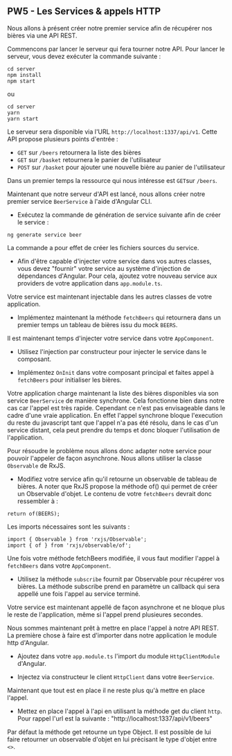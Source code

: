 ## PW5 - Les Services & appels HTTP

Nous allons à présent créer notre premier service afin de récupérer nos bières via une API REST.

Commencons par lancer le serveur qui fera tourner notre API.
Pour lancer le serveur, vous devez exécuter la commande suivante :

```shell
cd server
npm install
npm start
```
ou
```shell
cd server
yarn
yarn start
```

Le serveur sera disponible via l'URL `http://localhost:1337/api/v1`.
Cette API propose plusieurs points d'entrée :

- `GET` sur `/beers` retournera la liste des bières
- `GET` sur `/basket`  retournera le panier de l'utilisateur
- `POST` sur `/basket` pour ajouter une nouvelle bière au panier de l'utilisateur

Dans un premier temps la ressource qui nous intéresse est `GET`sur `/beers`.

Maintenant que notre serveur d'API est lancé, nous allons créer notre premier service `BeerService` à l'aide d'Angular CLI.

* Exécutez la commande de génération de service suivante afin de créer le service :
```shell
ng generate service beer
```
La commande a pour effet de créer les fichiers sources du service.

* Afin d'être capable d'injecter votre service dans vos autres classes, vous devez "fournir" votre service au système d'injection de dépendances d'Angular. Pour cela, ajoutez votre nouveau service aux providers de votre application dans `app.module.ts`.

Votre service est maintenant injectable dans les autres classes de votre application.

* Implémentez maintenant la méthode `fetchBeers` qui retournera dans un premier temps un tableau de bières issu du mock `BEERS`.

Il est maintenant temps d'injecter votre service dans votre `AppComponent`.

* Utilisez l'injection par constructeur pour injecter le service dans le composant.

* Implémentez `OnInit` dans votre composant principal et faites appel à `fetchBeers` pour initialiser les bières.

Votre application charge maintenant la liste des bières disponibles via son service `BeerService` de manière synchrone. Cela fonctionne bien dans notre cas car l'appel est très rapide. Cependant ce n'est pas envisageable dans le cadre d'une vraie application.
En effet l'appel synchrone bloque l'execution du reste du javascript tant que l'appel n'a pas été résolu, dans le cas d'un service distant, cela peut prendre du temps et donc bloquer l'utilisation de l'application.

Pour résoudre le problème nous allons donc adapter notre service pour pouvoir l'appeler de façon asynchrone. Nous allons utiliser la classe `Observable` de RxJS.

* Modifiez votre service afin qu'il retourne un observable de tableau de bières. A noter que RxJS propose la méthode of() qui permet de créer un Observable d'objet. Le contenu de votre `fetchBeers` devrait donc ressembler à :
``` 
return of(BEERS);
```

Les imports nécessaires sont les suivants :
```
import { Observable } from 'rxjs/Observable';
import { of } from 'rxjs/observable/of';
```

Une fois votre méthode fetchBeers modifiée, il vous faut modifier l'appel à `fetchBeers` dans votre `AppComponent`.

* Utilisez la méthode `subscribe` fournit par Observable pour récupérer vos bières. La méthode subscribe prend en paramètre un callback qui sera appellé une fois l'appel au service terminé.

Votre service est maintenant appellé de façon asynchrone et ne bloque plus le reste de l'application, même si l'appel prend plusieures secondes.

Nous sommes maintenant prêt à mettre en place l'appel à notre API REST. La première chose à faire est d'importer dans notre application le module http d'Angular.

* Ajoutez dans votre `app.module.ts` l'import du module `HttpClientModule` d'Angular.

* Injectez via constructeur le client `HttpClient` dans votre `BeerService`.

Maintenant que tout est en place il ne reste plus qu'à mettre en place l'appel.

* Mettez en place l'appel à l'api en utilisant la méthode get du client `http`. Pour rappel l'url est la suivante :
"http://localhost:1337/api/v1/beers"

Par défaut la méthode get retourne un type Object. Il est possible de lui faire retourner un observable d'objet en lui précisant le type d'objet entre `<>`.




